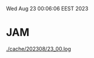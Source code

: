 Wed Aug 23 00:06:06 EEST 2023
# JAM
<a href='./cache/202308/23_00.log'>./cache/202308/23_00.log</a>
